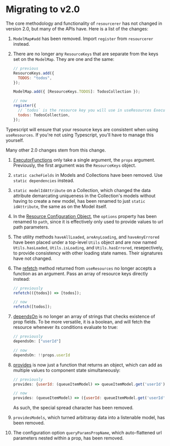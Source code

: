 # Migrating to v2.0

The core methodology and functionality of `resourcerer` has not changed in version 2.0, but many of the APIs have. Here is a list of the changes:

1. `ModelMap#add` has been removed. Import `register` from `resourcerer` instead.

1. There are no longer any `ResourceKeys` that are separate from the keys set on the `ModelMap`. They are one and the same:

     ```js
     // previous
     ResourceKeys.add({
       TODOS: "todos",
     });

     ModelMap.add({ [ResourceKeys.TODOS]: TodosCollection });

     // now
     register({
       // `todos` is the resource key you will use in useResources Executor Functions
       todos: TodosCollection,
     });
     ```

  Typescript will ensure that your resource keys are consistent when using `useResources`. If you're not using Typescript, you'll have to manage this yourself.

  Many other 2.0 changes stem from this change.

1. [ExecutorFunctions](/#nomenclature) only take a single argument, the `props` argument. Previously, the first argument was the `ResourceKeys` object.

1. `static cacheFields` in Models and Collections have been removed. Use `static dependencies` instead.

1. `static modelIdAttribute` on a Collection, which changed the data attribute demarcating uniqueness in the Collection's models without having to create a new model, has been renamed to just `static idAttribute`, the same as on the Model itself.

1. In the [Resource Configuration Object](/#nomenclature), the `options` property has been renamed to `path`, since it is effectively only used to provide values to url path parameters.

1. The utility methods `haveAllLoaded`, `areAnyLoading`, and `haveAnyErrored` have been placed under a top-level `Utils` object and are now named `Utils.hasLoaded`, `Utils.isLoading`, and `Utils.hasErrored`, resepectively, to provide consistency with other loading state names. Their signatures have not changed.

1. The [refetch](/#refetching) method returned from `useResources` no longer accepts a function as an argument. Pass an array of resource keys directly instead:

    ```js
    // previously
    refetch(({todos}) => [todos]);

    // now
    refetch([todos]);
    ```

1. [dependsOn](/#serial-requests) is no longer an array of strings that checks existence of prop fields. To be more versatile, it is a boolean, and will fetch the resource whenever its conditions evaluate to true:

    ```js
    // previously
    dependsOn: ["userId"]

    // now
    dependsOn: !!props.userId
    ```

1. [provides](/#serial-requests) is now just a function that returns an object, which can add as multiple values to component state simultaneously:

    ```js
    // previously
    provides: {userId: (queueItemModel) => queueItemModel.get('userId')}

    // now
    provides: (queueItemModel) => ({userId: queueItemModel.get('userId')})
    ```

    As such, the special spread character has been removed.

1. `providesModels`, which turned arbitraray data into a listenable model, has been removed.

1. The configuration option `queryParamsPropName`, which auto-flattened url parameters nested within a prop, has been removed.
